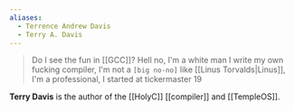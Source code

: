 ```yaml
---
aliases:
  - Terrence Andrew Davis
  - Terry A. Davis
---
```

>Do I see the fun in [[GCC]]? Hell no, I'm a white man I write my own fucking compiler, I'm not a `[big no-no]` like [[Linus Torvalds|Linus]], I'm a professional, I started at tickermaster 19

**Terry Davis** is the author of the [[HolyC]] [[compiler]] and [[TempleOS]].